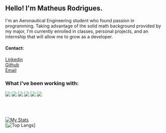 <strong>
    <h2>Hello! I'm Matheus Rodrigues.</h2>
</strong>

<p >
    I'm an Aeronautical Engineering student who found passion in programming. Taking advantage of the solid math background provided by my major, I'm currently enrolled in classes, personal projects, and an internship that will allow me to grow as a developer.
</p>


<h4>
    Contact:
</h4>

<p >
    <a href="https://www.linkedin.com/in/matrodrigues123/">Linkedin</a>
    <br>
    <a href="https://github.com/matrodrigues123">Github</a>
    <br>
    <a href="mailto:matheusraofc@gmail.com">Email</a>
</p>

<h3>
    What i've been working with:
</h3>

![](https://img.shields.io/badge/-Python-informational?style=for-the-badge&logo=python&color=000000)
![](https://img.shields.io/badge/-React-informational?style=for-the-badge&logo=React&reactColor=white&color=000000)
![](https://img.shields.io/badge/-CSS-informational?style=for-the-badge&logo=css3&color=000000)
![](https://img.shields.io/badge/-GitHub-informational?style=for-the-badge&logo=github&&color=000000)
![](https://img.shields.io/badge/-JavaScript-informational?style=for-the-badge&logo=JavaScript&color=000000)
![](https://img.shields.io/badge/-HTML-informational?style=for-the-badge&logo=html5&color=000000)




<br />
<br />

[![My Stats](https://github-readme-stats.vercel.app/api?username=matrodrigues123&count_private=true&show_icons=true&theme=dracula&hide_border=true)](https://github.com/VergaraC/VergaraC)
<br/>
[![Top Langs](https://github-readme-stats.vercel.app/api/top-langs/?username=matrodrigues)]
